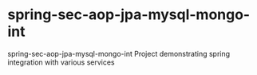 # spring-sec-aop-jpa-mysql-mongo-int
spring-sec-aop-jpa-mysql-mongo-int
Project demonstrating spring integration with various services
